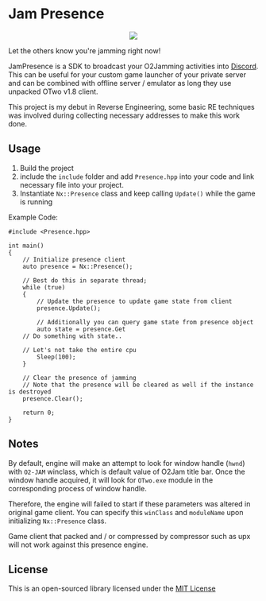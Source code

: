 # Jam Presence #

<p align="center">
  <img src="https://i.imgur.com/v0IUsFd.png">
</p>

Let the others know you're jamming right now!  

JamPresence is a SDK to broadcast your O2Jamming activities into [Discord](https://discordapp.com/).  
This can be useful for your custom game launcher of your private server and can be combined with offline server / emulator as long they use unpacked OTwo v1.8 client.

This project is my debut in Reverse Engineering, some basic RE techniques was involved during collecting necessary addresses to make this work done.

## Usage ##

1. Build the project
2. include the `include` folder and add `Presence.hpp` into your code and link necessary file into your project.
3. Instantiate `Nx::Presence` class and keep calling `Update()` while the game is running

Example Code:
```
#include <Presence.hpp>

int main()
{
    // Initialize presence client
    auto presence = Nx::Presence();

    // Best do this in separate thread;
    while (true)
    {
        // Update the presence to update game state from client
        presence.Update();

        // Additionally you can query game state from presence object
        auto state = presence.Get
	// Do something with state..
	
	// Let's not take the entire cpu
        Sleep(100);
    }

    // Clear the presence of jamming
    // Note that the presence will be cleared as well if the instance is destroyed
    presence.Clear();
    
    return 0;
}
```

## Notes ##
By default, engine will make an attempt to look for window handle (`hwnd`) with `O2-JAM` winclass, which is default value of O2Jam title bar. Once the window handle acquired, it will look for `OTwo.exe` module in the corresponding process of window handle.  

Therefore, the engine will failed to start if these parameters was altered in original game client. You can specify this `winClass` and `moduleName` upon initializing `Nx::Presence` class. 

Game client that packed and / or compressed by compressor such as upx will not work against this presence engine.

## License ##

This is an open-sourced library licensed under the [MIT License](http://github.com/SirusDoma/JamPresence/blob/master/LICENSE)
